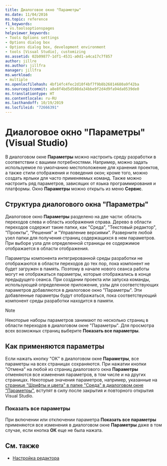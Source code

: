 ```yaml
---
title: Диалоговое окно "Параметры"
ms.date: 11/04/2016
ms.topic: reference
f1_keywords:
- vs.toolsoptionspages
helpviewer_keywords:
- Tools Options settings
- Options dialog box
- Options dialog box, development environment
- tools [Visual Studio], customizing
ms.assetid: 02b09877-1df1-4531-a0d1-a4ca17c7f857
author: jillre
ms.author: jillfra
manager: jillfra
ms.workload:
- multiple
ms.openlocfilehash: 4bf14fc4fec2d10f4bf7f9b8b26814680a9f42ba
ms.sourcegitcommit: a8e8f4bd5d508da34bbe9f2d4d9fa94da0539de0
ms.translationtype: HT
ms.contentlocale: ru-RU
ms.lasthandoff: 10/19/2019
ms.locfileid: "72666391"
---
```

# <a name="options-dialog-box-visual-studio"></a>Диалоговое окно "Параметры" (Visual Studio)

В диалоговом окне **Параметры** можно настроить среду разработки в соответствии с вашими потребностями. Например, можно задать используемое по умолчанию местоположение для хранения проектов, а также стили отображения и поведения окон; кроме того, можно создать ярлыки для часто применяемых команд. Также можно настроить ряд параметров, зависящих от языка программирования и платформы. Окно **Параметры** можно открыть из меню **Сервис**.

## <a name="layout-of-the-options-dialog-box"></a>Структура диалогового окна "Параметры"

Диалоговое окно **Параметры** разделено на две части: область переходов слева и область изображения справа. Дерево в области переходов содержит такие папки, как "Среда", "Текстовый редактор", "Проекты", "Решения" и "Управление версиями". Разверните любой узел папки для получения страниц содержащихся в нем параметров. При выборе узла для определенной страницы ее содержимое отображается в области отображения.

Параметры компонента интегрированной среды разработки не отображаются в области переходов до тех пор, пока компонент не будет загружен в память. Поэтому в начале нового сеанса работы могут не отображаться параметры, которые отображались в конце предыдущего сеанса. При создании проекта или запуска команды, использующей определенное приложение, узлы для соответствующих параметров добавляются в диалоговое окно "Параметры". Эти добавленные параметры будут отображаться, пока соответствующий компонент среды разработки находится в памяти.

> [!NOTE]
> Некоторые наборы параметров занимают по несколько страниц в области переходов в диалоговом окне "Параметры". Для просмотра всех возможных страниц выберите **Показать все параметры**.

## <a name="how-options-are-applied"></a>Как применяются параметры

Если нажать кнопку "ОК" в диалоговом окне **Параметры**, все параметры на всех страницах сохраняются. При нажатии кнопки "Отмена" на любой из страниц диалогового окна **Параметры** отменяются все изменения параметров, в том числе и на других страницах. Некоторые значения параметров, например, указанные на [странице "Шрифты и цвета" в папке "Среда" в диалоговом окне "Параметры"](../../ide/reference/fonts-and-colors-environment-options-dialog-box.md), вступят в силу после закрытия и повторного открытия Visual Studio.

### <a name="show-all-settings"></a>Показать все параметры

При включении или отключении параметра **Показать все параметры** применяются все изменения в диалоговом окне **Параметры** даже в том случае, если кнопка **ОК** еще не была нажата.

## <a name="see-also"></a>См. также

- [Настройка редактора](../how-to-change-text-case-in-the-editor.md)